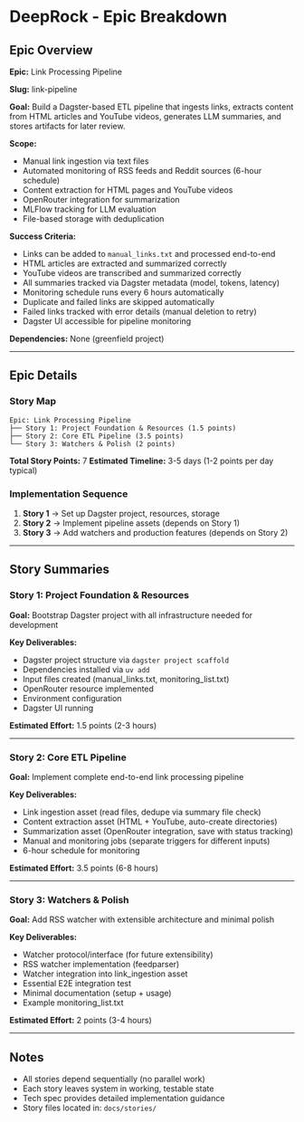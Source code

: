# DeepRock - Epic Breakdown

## Epic Overview

**Epic:** Link Processing Pipeline

**Slug:** link-pipeline

**Goal:** Build a Dagster-based ETL pipeline that ingests links, extracts content from HTML articles and YouTube videos, generates LLM summaries, and stores artifacts for later review.

**Scope:**
- Manual link ingestion via text files
- Automated monitoring of RSS feeds and Reddit sources (6-hour schedule)
- Content extraction for HTML pages and YouTube videos
- OpenRouter integration for summarization
- MLFlow tracking for LLM evaluation
- File-based storage with deduplication

**Success Criteria:**
- Links can be added to `manual_links.txt` and processed end-to-end
- HTML articles are extracted and summarized correctly
- YouTube videos are transcribed and summarized correctly
- All summaries tracked via Dagster metadata (model, tokens, latency)
- Monitoring schedule runs every 6 hours automatically
- Duplicate and failed links are skipped automatically
- Failed links tracked with error details (manual deletion to retry)
- Dagster UI accessible for pipeline monitoring

**Dependencies:** None (greenfield project)

---

## Epic Details

### Story Map

```
Epic: Link Processing Pipeline
├── Story 1: Project Foundation & Resources (1.5 points)
├── Story 2: Core ETL Pipeline (3.5 points)
└── Story 3: Watchers & Polish (2 points)
```

**Total Story Points:** 7
**Estimated Timeline:** 3-5 days (1-2 points per day typical)

### Implementation Sequence

1. **Story 1** → Set up Dagster project, resources, storage
2. **Story 2** → Implement pipeline assets (depends on Story 1)
3. **Story 3** → Add watchers and production features (depends on Story 2)

---

## Story Summaries

### Story 1: Project Foundation & Resources

**Goal:** Bootstrap Dagster project with all infrastructure needed for development

**Key Deliverables:**
- Dagster project structure via `dagster project scaffold`
- Dependencies installed via `uv add`
- Input files created (manual_links.txt, monitoring_list.txt)
- OpenRouter resource implemented
- Environment configuration
- Dagster UI running

**Estimated Effort:** 1.5 points (2-3 hours)

---

### Story 2: Core ETL Pipeline

**Goal:** Implement complete end-to-end link processing pipeline

**Key Deliverables:**
- Link ingestion asset (read files, dedupe via summary file check)
- Content extraction asset (HTML + YouTube, auto-create directories)
- Summarization asset (OpenRouter integration, save with status tracking)
- Manual and monitoring jobs (separate triggers for different inputs)
- 6-hour schedule for monitoring

**Estimated Effort:** 3.5 points (6-8 hours)

---

### Story 3: Watchers & Polish

**Goal:** Add RSS watcher with extensible architecture and minimal polish

**Key Deliverables:**
- Watcher protocol/interface (for future extensibility)
- RSS watcher implementation (feedparser)
- Watcher integration into link_ingestion asset
- Essential E2E integration test
- Minimal documentation (setup + usage)
- Example monitoring_list.txt

**Estimated Effort:** 2 points (3-4 hours)

---

## Notes

- All stories depend sequentially (no parallel work)
- Each story leaves system in working, testable state
- Tech spec provides detailed implementation guidance
- Story files located in: `docs/stories/`
